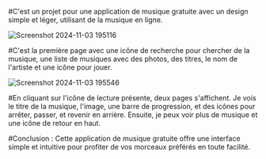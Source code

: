 #C'est un projet pour une application de musique gratuite avec un design simple et léger, utilisant de la musique en ligne.

![Screenshot 2024-11-03 195116](https://github.com/user-attachments/assets/ff1515ef-41f5-483b-84b7-4f4219b7deef)


#C'est la première page avec une icône de recherche pour chercher de la musique, une liste de musiques avec des photos, des titres, le nom de l'artiste et une icône pour jouer.


![Screenshot 2024-11-03 195546](https://github.com/user-attachments/assets/ea18e4cb-9140-49d4-8162-36fada60460a)


#En cliquant sur l'icône de lecture présente, deux pages s'affichent. Je vois le titre de la musique, l'image, une barre de progression, et des icônes pour arrêter, passer, et revenir en arrière. Ensuite, je peux voir plus de musique et une icône de retour en haut.


#Conclusion : 
Cette application de musique gratuite offre une interface simple et intuitive pour profiter de vos morceaux préférés en toute facilité.

